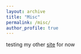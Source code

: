 ```yaml
---
layout: archive
title: "Misc"
permalink: /misc/
author_profile: true
---
```


testing my other [site](https://www.cs.drexel.edu/~lht29/) for now

